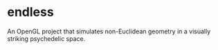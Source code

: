# endless
An OpenGL project that simulates non-Euclidean geometry in a visually striking psychedelic space. 

